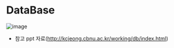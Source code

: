 # DataBase
![image](https://user-images.githubusercontent.com/76835313/132166816-c0c1909a-2355-4716-92d3-556bc6f91008.png)

* 참고 ppt 자료(http://kcjeong.cbnu.ac.kr/working/db/index.html)
